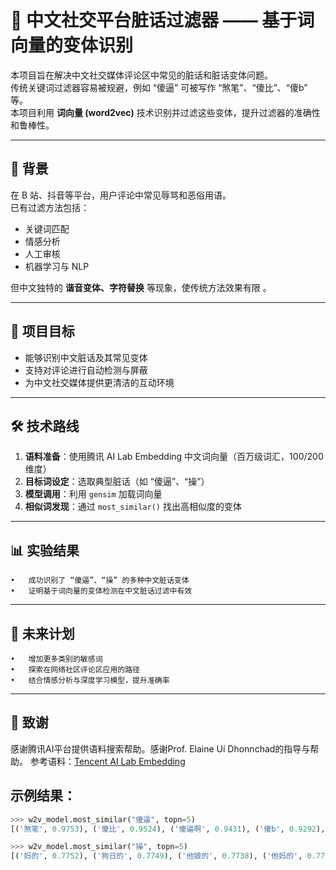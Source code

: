 # 🚫 中文社交平台脏话过滤器 —— 基于词向量的变体识别

本项目旨在解决中文社交媒体评论区中常见的脏话和脏话变体问题。  
传统关键词过滤器容易被规避，例如 “傻逼” 可被写作 “煞笔”、“傻比”、“傻b” 等。  
本项目利用 **词向量 (word2vec)** 技术识别并过滤这些变体，提升过滤器的准确性和鲁棒性。  

---

## 📖 背景
在 B 站、抖音等平台，用户评论中常见辱骂和恶俗用语。  
已有过滤方法包括：
- 关键词匹配
- 情感分析
- 人工审核
- 机器学习与 NLP

但中文独特的 **谐音变体、字符替换** 等现象，使传统方法效果有限 。

---

## 🎯 项目目标
- 能够识别中文脏话及其常见变体  
- 支持对评论进行自动检测与屏蔽  
- 为中文社交媒体提供更清洁的互动环境  

---

## 🛠️ 技术路线
1. **语料准备**：使用腾讯 AI Lab Embedding 中文词向量（百万级词汇，100/200 维度）  
2. **目标词设定**：选取典型脏话（如 “傻逼”、“操”）  
3. **模型调用**：利用 `gensim` 加载词向量  
4. **相似词发现**：通过 `most_similar()` 找出高相似度的变体  

---

## 📊 实验结果
	•	成功识别了 “傻逼”、“操” 的多种中文脏话变体
	•	证明基于词向量的变体检测在中文脏话过滤中有效

---

## 🚀 未来计划
	•	增加更多类别的敏感词
	•	探索在网络社区评论区应用的路径
	•	结合情感分析与深度学习模型，提升准确率

---

## 🙌 致谢
感谢腾讯AI平台提供语料搜索帮助。感谢Prof. Elaine Uí Dhonnchad的指导与帮助。
参考语料：[Tencent AI Lab Embedding](https://metatext.io/datasets/tencent-ai-lab-embedding-corpus)


## 示例结果：  
```python
>>> w2v_model.most_similar("傻逼", topn=5)
[('煞笔', 0.9753), ('傻比', 0.9524), ('傻逼啊', 0.9431), ('傻b', 0.9292), ('大傻逼', 0.9223)]

>>> w2v_model.most_similar("操", topn=5)
[('妈的', 0.7752), ('狗日的', 0.7749), ('他娘的', 0.7738), ('他妈的', 0.7730), ('我操', 0.7590)]

